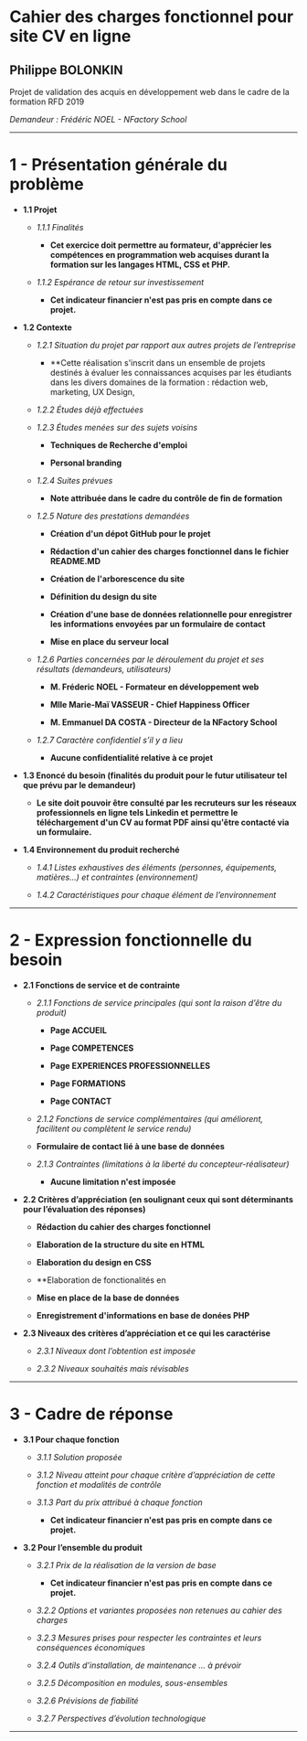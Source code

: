 # Cahier des charges fonctionnel pour site CV en ligne #
## Philippe BOLONKIN
Projet de validation des acquis en développement web dans le cadre de la formation RFD 2019

*Demandeur : Frédéric NOEL - NFactory School*

***
# 1 - Présentation générale du problème

 - **1.1 Projet**
 
   - *1.1.1 Finalités*
   
      - **Cet exercice doit permettre au formateur, d'apprécier les compétences en programmation web acquises durant la formation sur les langages HTML, CSS et PHP.**  

   - *1.1.2 Espérance de retour sur investissement*
     
      - **Cet indicateur financier n'est pas pris en compte dans ce projet.**  
     
 - **1.2 Contexte** 
 
   - *1.2.1 Situation du projet par rapport aux autres projets de l’entreprise*
   
      - **Cette réalisation s'inscrit dans un ensemble de projets destinés à évaluer les connaissances acquises par les étudiants dans les divers domaines de la formation : rédaction web,  marketing, UX Design,    
      
   - *1.2.2 Études déjà effectuées*
   


   - *1.2.3 Études menées sur des sujets voisins* 

      - **Techniques de Recherche d'emploi**
     
      - **Personal branding**

   - *1.2.4 Suites prévues* 
   
      - **Note attribuée dans le cadre du contrôle de fin de formation**
     
   - *1.2.5 Nature des prestations demandées*
     
      - **Création d'un dépot GitHub pour le projet**
     
      - **Rédaction d'un cahier des charges fonctionnel dans le fichier README.MD**
     
      - **Création de l'arborescence du site**
     
      - **Définition du design du site**
     
      - **Création d'une base de données relationnelle pour enregistrer les informations envoyées par un formulaire de contact**
     
      - **Mise en place du serveur local**

   - *1.2.6 Parties concernées par le déroulement du projet et ses résultats (demandeurs, utilisateurs)*
   
      - **M. Fréderic NOEL - Formateur en développement web**
     
      - **Mlle Marie-Maï VASSEUR - Chief Happiness Officer**
     
      - **M. Emmanuel DA COSTA - Directeur de la NFactory School**
    
   - *1.2.7 Caractère confidentiel s’il y a lieu* 
     
     - **Aucune confidentialité relative à ce projet**
    
 - **1.3 Enoncé du besoin (finalités du produit pour le futur utilisateur tel que prévu par le demandeur)**
 
      - **Le site doit pouvoir être consulté par les recruteurs sur les réseaux professionnels en ligne tels Linkedin et permettre le téléchargement d'un CV au format PDF ainsi qu'être contacté via un formulaire.**   
 
 - **1.4 Environnement du produit recherché** 
 
   - *1.4.1 Listes exhaustives des éléments (personnes, équipements, matières…) et contraintes (environnement)*
   
   - *1.4.2 Caractéristiques pour chaque élément de l’environnement* 
 
***
# 2 - Expression fonctionnelle du besoin 

 - **2.1 Fonctions de service et de contrainte**

   - *2.1.1 Fonctions de service principales (qui sont la raison d’être du produit)*
   
      - **Page ACCUEIL**
   
      - **Page COMPETENCES**
  
      - **Page EXPERIENCES PROFESSIONNELLES**
  
      - **Page FORMATIONS**
  
      - **Page CONTACT**
   
   - *2.1.2 Fonctions de service complémentaires (qui améliorent, facilitent ou complètent le service rendu)*
   
    - **Formulaire de contact lié à une base de données**
   
   - *2.1.3 Contraintes (limitations à la liberté du concepteur-réalisateur)*
   
      - **Aucune limitation n'est imposée**
     
 - **2.2 Critères d’appréciation (en soulignant ceux qui sont déterminants pour l’évaluation des réponses)**
 
      - **Rédaction du cahier des charges fonctionnel**

      - **Elaboration de la structure du site en HTML**

      - **Elaboration du design en CSS**

      - **Elaboration de fonctionalités en

      - **Mise en place de la base de données**

      - **Enregistrement d'informations en base de donées PHP**
 
 - **2.3 Niveaux des critères d’appréciation et ce qui les caractérise**
 
    - *2.3.1 Niveaux dont l’obtention est imposée* 
   
    - *2.3.2 Niveaux souhaités mais révisables* 
 
***
# 3 - Cadre de réponse

 - **3.1 Pour chaque fonction**
 
   - *3.1.1 Solution proposée* 
   
   - *3.1.2 Niveau atteint pour chaque critère d’appréciation de cette fonction et modalités de contrôle* 
   
   - *3.1.3 Part du prix attribué à chaque fonction* 
   
     - **Cet indicateur financier n'est pas pris en compte dans ce projet.**  
   
 - **3.2 Pour l’ensemble du produit**
 
   - *3.2.1 Prix de la réalisation de la version de base*
   
     - **Cet indicateur financier n'est pas pris en compte dans ce projet.**  
   
   - *3.2.2 Options et variantes proposées non retenues au cahier des charges* 
   
   - *3.2.3 Mesures prises pour respecter les contraintes et leurs conséquences économiques* 
   
   - *3.2.4 Outils d’installation, de maintenance … à prévoir* 
   
   - *3.2.5 Décomposition en modules, sous-ensembles* 
   
   - *3.2.6 Prévisions de fiabilité* 
   
   - *3.2.7 Perspectives d’évolution technologique*
   
***
